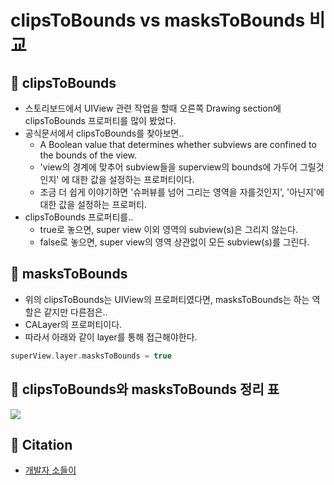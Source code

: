 # clipsToBounds vs masksToBounds 비교

## 🍎 clipsToBounds
- 스토리보드에서 UIView 관련 작업을 할때 오른쪽 Drawing section에 clipsToBounds 프로퍼티를 많이 봤었다.
- 공식문서에서 clipsToBounds를 찾아보면..
    - A Boolean value that determines whether subviews are confined to the bounds of the view.
    - 'view의 경계에 맞추어 subview들을 superview의 bounds에 가두어 그릴것인지' 에 대한 값을 설정하는 프로퍼티이다.
    - 조금 더 쉽게 이야기하면 '슈퍼뷰를 넘어 그리는 영역을 자를것인지', '아닌지'에 대한 값을 설정하는 프로퍼티.
- clipsToBounds 프로퍼티를..
    - true로 놓으면, super view 이외 영역의 subview(s)은 그리지 않는다.
    - false로 놓으면, super view의 영역 상관없이 모든 subview(s)를 그린다.

## 🍎 masksToBounds
- 위의 clipsToBounds는 UIView의 프로퍼티였다면, masksToBounds는 하는 역할은 같지만 다른점은..
- CALayer의 프로퍼티이다.
- 따라서 아래와 같이 layer를 통해 접근해야한다.
```swift
superView.layer.masksToBounds = true
```
## 🍎 clipsToBounds와 masksToBounds 정리 표
![](https://i.imgur.com/P0RVRKO.png)

## 🍎 Citation
- [개발자 소들이](https://babbab2.tistory.com/47)
